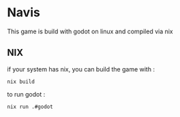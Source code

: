 # Navis
 This game is build with godot on linux and compiled via nix

## NIX
if your system has nix, you can build the game with : 
```
nix build
```
to run godot :
```
nix run .#godot
```
